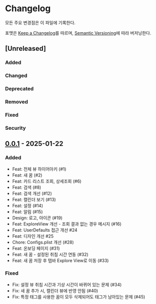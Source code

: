 # Changelog

모든 주요 변경점은 이 파일에 기록한다.

포맷은 [Keep a Changelog](https://keepachangelog.com/en/1.1.0/)를 따르며,
[Semantic Versioning](https://semver.org/spec/v2.0.0.html)에 따라 버저닝한다.

## [Unreleased]

### Added

### Changed

### Deprecated

### Removed

### Fixed

### Security

## [0.0.1] - 2025-01-22

### Added

- Feat: 전체 뷰 하이어아키 (#1)
- Feat: 새 꿈 (#2)
- Feat: 카드 리스트 조회, 상세조회 (#6)
- Feat: 검색 (#8)
- Feat: 검색 개선 (#12)
- Feat: 캘린더 보기 (#13)
- Feat: 설정 (#14)
- Feat: 알림 (#15)
- Design: 로고, 아이콘 (#19)
- Feat: ExploreView 개선 - 조회 결과 없는 경우 메시지 (#16)
- Feat: UserDefaults 접근 개선 #24
- Feat: 디자인 개선 #25
- Chore: Configs.plist 개선 (#28)
- Feat: 온보딩 페이지 (#31)
- Feat: 새 꿈 - 설정된 취침 시간 연동 (#32)
- Feat: 새 꿈 저장 후 탭바 Explore View로 이동 (#33)

### Fixed

- Fix: 설정 뷰 취침 시간과 기상 시간이 바뀌어 있는 문제 (#34)
- Fix: 새 꿈 추가 시, 캘린더 뷰에 반영 안됨 (#40)
- Fix: 특정 태그를 사용한 꿈이 모두 삭제되어도 태그가 남아있는 문제 (#45)

[0.0.1]: https://github.com/0tak2/kkumku/releases/tag/v0.0.1-revised
